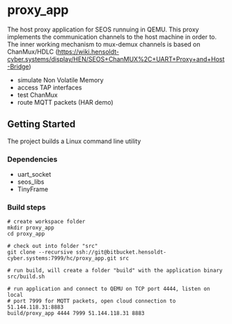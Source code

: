 # proxy\_app

The host proxy application for SEOS runnuing in QEMU.
This proxy implements the communication channels to the host machine in order to. The inner working mechanism to mux-demux channels is based on ChanMux/HDLC (https://wiki.hensoldt-cyber.systems/display/HEN/SEOS+ChanMUX%2C+UART+Proxy+and+Host-Bridge)

* simulate Non Volatile Memory
* access TAP interfaces
* test ChanMux
* route MQTT packets (HAR demo)


## Getting Started

The project builds a Linux command line utility

### Dependencies

* uart\_socket
* seos\_libs
* TinyFrame

### Build steps

    # create workspace folder
    mkdir proxy_app
    cd proxy_app

    # check out into folder "src"
    git clone --recursive ssh://git@bitbucket.hensoldt-cyber.systems:7999/hc/proxy_app.git src

    # run build, will create a folder "build" with the application binary
    src/build.sh

    # run application and connect to QEMU on TCP port 4444, listen on local
    # port 7999 for MQTT packets, open cloud connection to 51.144.118.31:8883
    build/proxy_app 4444 7999 51.144.118.31 8883
